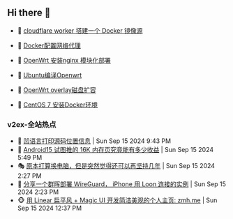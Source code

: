 ## Hi there 👋

<!--
**dkyg666/dkyg666** is a ✨ _special_ ✨ repository because its `README.md` (this file) appears on your GitHub profile.

Here are some ideas to get you started:

- 🔭 I’m currently working on ...
- 🌱 I’m currently learning ...
- 👯 I’m looking to collaborate on ...
- 🤔 I’m looking for help with ...
- 💬 Ask me about ...
- 📫 How to reach me: ...
- 😄 Pronouns: ...
- ⚡ Fun fact: ...
-->

<!-- BLOG-POST-LIST:START -->
- 🦩 [cloudflare worker 搭建一个 Docker 镜像源](http://blog.1996099.xyz/archives/cloudflare-worker-da-jian-yi-ge-docker-jing-xiang-zhan) 

- 🚦 [Docker配置网络代理](http://blog.1996099.xyz/archives/dockerpei-zhi-wang-luo-dai-li) 

- 🫶 [OpenWrt 安装nginx 模块化部署](http://blog.1996099.xyz/archives/openwrt-an-zhuang-nginx-mo-kuai-hua-bu-shu) 

- 🦄 [Ubuntu编译Openwrt](http://blog.1996099.xyz/archives/ubuntuzi-bian-yi-openwrt) 

- 🐻 [OpenWrt overlay磁盘扩容](http://blog.1996099.xyz/archives/openwrt-overlay) 

- 🤖 [CentOS 7 安装Docker环境](http://blog.1996099.xyz/archives/centos-docker) 
<!-- BLOG-POST-LIST:END -->

### v2ex-全站热点
<!-- v2ex:START -->
- 🥸 [凹语言打印源码位置信息](https://www.v2ex.com/t/1073276#reply0) | Sun Sep 15 2024 9:43 PM
- 🤗 [Android15 试图推的 16K 内存页究竟能有多少收益](https://www.v2ex.com/t/1073271#reply5) | Sun Sep 15 2024 5:49 PM
- 🎭 [原本打算换电脑，但是突然觉得还可以再坚持几年](https://www.v2ex.com/t/1073259#reply22) | Sun Sep 15 2024 2:27 PM
- 🥷 [分享一个群晖部署 WireGuard， iPhone 用 Loon 连接的实例](https://www.v2ex.com/t/1073258#reply5) | Sun Sep 15 2024 2:23 PM
- 🐵 [用 Linear 扁平风 + Magic UI 开发简洁美观的个人主页: zmh.me](https://www.v2ex.com/t/1073247#reply13) | Sun Sep 15 2024 12:37 PM<!-- v2ex:END -->

